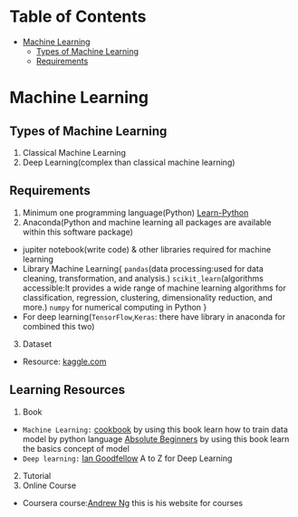 # Table of Contents
- [Machine Learning](#machine-learning)
  - [Types of Machine Learning](#types-of-machine-learning)
  - [Requirements](#requirements)
# Machine Learning
## Types of Machine Learning
1. Classical Machine Learning
2. Deep Learning(complex than classical machine learning)

## Requirements
1. Minimum one programming language(Python) [Learn-Python](https://learn-python.org)
2. Anaconda(Python and machine learning all packages are available within this software package)
- jupiter notebook(write code) & other libraries required for machine learning
- Library Machine Learning{ 
    `pandas`(data processing:used for data cleaning, transformation, and analysis.)
    `scikit_learn`(algorithms accessible:It provides a wide range of machine learning algorithms for classification, regression, clustering, dimensionality reduction, and more.)
    `numpy`  for numerical computing in Python
    }
- For deep learning(`TensorFlow`,`Keras`: there have library in anaconda for combined this two)
3. Dataset
- Resource: [kaggle.com](http://kaggle.com)

## Learning Resources
1. Book
- `Machine Learning:` [cookbook](https://drive.google.com/file/d/1bF1zRPvH18sGKJuDBlkaSVuT0siigj-K/view?usp=sharing) by using this book learn how to  train data model by python language
[Absolute Beginners](https://drive.google.com/file/d/1oy6AmdT8OgxZUYSd2P5uWOHuTV0njIPZ/view?usp=sharing) by using this book learn the basics concept of model
- `Deep learning:` [Ian Goodfellow](https://drive.google.com/file/d/1ZZxfvXZoVRBJc8rqmH2pUjg8G9cWiYox/view?usp=sharing) A to Z for Deep Learning
2. Tutorial 
3. Online Course
- Coursera course:[Andrew Ng](https://www.deeplearning.ai/short-courses/) this is his website for courses 





